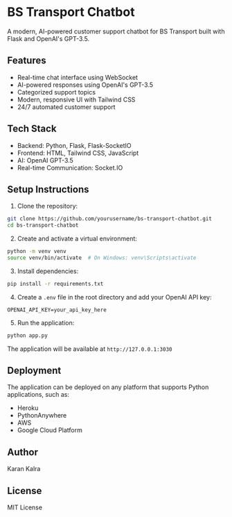 # BS Transport Chatbot

A modern, AI-powered customer support chatbot for BS Transport built with Flask and OpenAI's GPT-3.5.

## Features

- Real-time chat interface using WebSocket
- AI-powered responses using OpenAI's GPT-3.5
- Categorized support topics
- Modern, responsive UI with Tailwind CSS
- 24/7 automated customer support

## Tech Stack

- Backend: Python, Flask, Flask-SocketIO
- Frontend: HTML, Tailwind CSS, JavaScript
- AI: OpenAI GPT-3.5
- Real-time Communication: Socket.IO

## Setup Instructions

1. Clone the repository:
```bash
git clone https://github.com/yourusername/bs-transport-chatbot.git
cd bs-transport-chatbot
```

2. Create and activate a virtual environment:
```bash
python -m venv venv
source venv/bin/activate  # On Windows: venv\Scripts\activate
```

3. Install dependencies:
```bash
pip install -r requirements.txt
```

4. Create a `.env` file in the root directory and add your OpenAI API key:
```
OPENAI_API_KEY=your_api_key_here
```

5. Run the application:
```bash
python app.py
```

The application will be available at `http://127.0.0.1:3030`

## Deployment

The application can be deployed on any platform that supports Python applications, such as:
- Heroku
- PythonAnywhere
- AWS
- Google Cloud Platform

## Author

Karan Kalra

## License

MIT License 